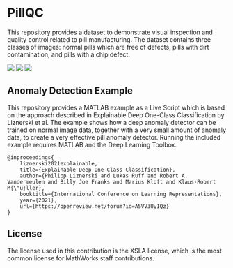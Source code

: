# PillQC

This repository provides a dataset to demonstrate visual inspection and quality control related to pill manufacturing. The dataset contains three classes of images: normal pills which are free of defects, pills with dirt contamination, and pills with a chip defect. 

<img src="images/normal/normal0001.jpg?raw=true">
<img src="images/dirt/dirt0001.jpg?raw=true"> 
<img src="images/chip/chip0001.jpg?raw=true"> 

## Anomaly Detection Example
This repository provides a MATLAB example as a Live Script which is based on the approach described in Explainable Deep One-Class Classification by Liznerski et al. The example shows how a deep anomaly detector can be trained on normal image data, together with a very small amount of anomaly data, to create a very effective pill anomaly detector. Running the included example requires MATLAB and the Deep Learning Toolbox. 

```
@inproceedings{
    liznerski2021explainable,
    title={Explainable Deep One-Class Classification},
    author={Philipp Liznerski and Lukas Ruff and Robert A. Vandermeulen and Billy Joe Franks and Marius Kloft and Klaus-Robert M{\"u}ller},
    booktitle={International Conference on Learning Representations},
    year={2021},
    url={https://openreview.net/forum?id=A5VV3UyIQz}
}
```

## License

The license used in this contribution is the XSLA license, which is the most common license for MathWorks staff contributions.
